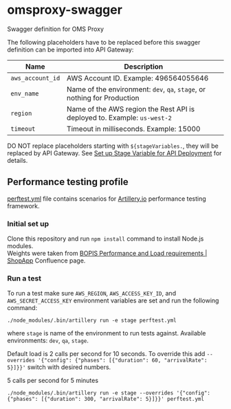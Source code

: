 # omsproxy-swagger
Swagger definition for OMS Proxy

The following placeholders have to be replaced before this swagger definition can be imported into API Gateway:

| Name | Description |
| ---- | ----------- |
| `aws_account_id` | AWS Account ID. Example: 496564055646 |
| `env_name` | Name of the environment: `dev`, `qa`, `stage`, or nothing for Production |
| `region` | Name of the AWS region the Rest API is deployed to. Example: `us-west-2` |
| `timeout` | Timeout in milliseconds. Example: 15000 |

DO NOT replace placeholders starting with `${stageVariables.`, they will be replaced by API Gateway. See [Set up Stage Variable for API Deployment](https://docs.aws.amazon.com/apigateway/latest/developerguide/stage-variables.html) for details.

## Performance testing profile
[perftest.yml](perftest.yml) file contains scenarios for [Artillery.io](https://artillery.io/) performance testing framework.

### Initial set up
Clone this repository and run `npm install` command to install Node.js modules.  
Weights were taken from [BOPIS Performance and Load requirements | ShopApp](https://lululemon.atlassian.net/wiki/spaces/MAC/pages/659980980/BOPIS+Performance+and+Load+requirements+ShopApp) Confluence page.

### Run a test
To run a test make sure `AWS_REGION`, `AWS_ACCESS_KEY_ID`, and `AWS_SECRET_ACCESS_KEY` environment variables are set and run the following command:
```
./node_modules/.bin/artillery run -e stage perftest.yml
```
where `stage` is name of the environment to run tests against. Available environments: `dev`, `qa`, `stage`.

Default load is 2 calls per second for 10 seconds. To override this add `--overrides '{"config": {"phases": [{"duration": 60, "arrivalRate": 5}]}}'` switch with desired numbers.

5 calls per second for 5 minutes
```
./node_modules/.bin/artillery run -e stage --overrides '{"config": {"phases": [{"duration": 300, "arrivalRate": 5}]}}' perftest.yml
```
